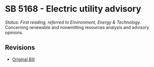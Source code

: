 # SB 5168 - Electric utility advisory
*Status: First reading, referred to Environment, Energy & Technology.*
Concerning renewable and nonemitting resources analysis and advisory opinions.

## Revisions
* [Original Bill](1/)